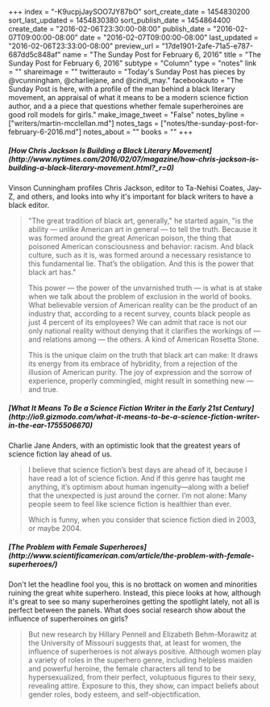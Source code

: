 +++
index = "-K9ucpjJaySOO7JY87bO"
sort_create_date = 1454830200
sort_last_updated = 1454830380
sort_publish_date = 1454864400
create_date = "2016-02-06T23:30:00-08:00"
publish_date = "2016-02-07T09:00:00-08:00"
date = "2016-02-07T09:00:00-08:00"
last_updated = "2016-02-06T23:33:00-08:00"
preview_url = "17de1901-2afe-71a5-e787-687dd5c848af"
name = "The Sunday Post for February 6, 2016"
title = "The Sunday Post for February 6, 2016"
subtype = "Column"
type = "notes"
link = ""
shareimage = ""
twitterauto = "Today's Sunday Post has pieces by @vcunningham, @charliejane, and @cindi_may."
facebookauto = "The Sunday Post is here, with a profile of the man behind a black literary movement, an appraisal of what it means to be a modern science fiction author, and a a piece that questions whether female superheroines are good roll models for girls."
make_image_tweet = "False"
notes_byline = ["writers/martin-mcclellan.md"]
notes_tags = ["notes/the-sunday-post-for-february-6-2016.md"]
notes_about = ""
books = ""
+++
<h5>[How Chris Jackson Is Building a Black Literary Movement](http://www.nytimes.com/2016/02/07/magazine/how-chris-jackson-is-building-a-black-literary-movement.html?_r=0)</h5>

Vinson Cunningham profiles Chris Jackson, editor to Ta-Nehisi Coates, Jay-Z, and others, and looks into why it's important for black writers to have a black editor.

<blockquote>
	"The great tradition of black art, generally," he started again, "is the ability — unlike American art in general — to tell the truth. Because it was formed around the great American poison, the thing that poisoned American consciousness and behavior: racism. And black culture, such as it is, was formed around a necessary resistance to this fundamental lie. That’s the obligation. And this is the power that black art has."

<p>This power — the power of the unvarnished truth — is what is at stake when we talk about the problem of exclusion in the world of books. What believable version of American reality can be the product of an industry that, according to a recent survey, counts black people as just 4 percent of its employees? We can admit that race is not our only national reality without denying that it clarifies the workings of — and relations among — the others. A kind of American Rosetta Stone.</p>

<p>This is the unique claim on the truth that black art can make: It draws its energy from its embrace of hybridity, from a rejection of the illusion of American purity. The joy of expression and the sorrow of experience, properly commingled, might result in something new — and true.</p>
</blockquote>

<h5>[What It Means To Be a Science Fiction Writer in the Early 21st Century](http://io9.gizmodo.com/what-it-means-to-be-a-science-fiction-writer-in-the-ear-1755506670)</h5>

Charlie Jane Anders, with an optimistic look that the greatest years of science fiction lay ahead of us.

<blockquote>
	<p>I believe that science fiction’s best days are ahead of it, because I have read a lot of science fiction. And if this genre has taught me anything, it’s optimism about human ingenuity—along with a belief that the unexpected is just around the corner. I’m not alone: Many people seem to feel like science fiction is healthier than ever.</p>

<p>Which is funny, when you consider that science fiction died in 2003, or maybe 2004.</p>
</blockquote>

<h5>[The Problem with Female Superheroes](http://www.scientificamerican.com/article/the-problem-with-female-superheroes/)</h5>

Don't let the headline fool you, this is no brottack on women and minorities ruining the great white superhero. Instead, this piece looks at how, although it's great to see so many superheroines getting the spotlight lately, not all is perfect between the panels. What does social research show about the influence of superheroines on girls?

<blockquote>But new research by Hillary Pennell and Elizabeth Behm-Morawitz at the University of Missouri suggests that, at least for women, the influence of superheroes is not always positive. Although women play a variety of roles in the superhero genre, including helpless maiden and powerful heroine, the female characters all tend to be hypersexualized, from their perfect, voluptuous figures to their sexy, revealing attire.  Exposure to this, they show, can impact beliefs about gender roles, body esteem, and self-objectification.</blockquote>